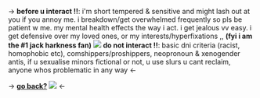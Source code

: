 -> **before u interact !!**: i'm short tempered & sensitive and might lash out at you if you annoy me. i breakdown/get overwhelmed frequently so pls be patient w me. my mental health effects the way i act. i get jealous vv easy. i get defensive over my loved ones, or my interests/hyperfixations ,, **(fyi i am the #1 jack harkness fan)**
![](https://media.discordapp.net/attachments/999986008307269732/1216505598108241951/IMG_1712.png?ex=6600a220&is=65ee2d20&hm=92e783fe6160c956c365c4bfd7688fbe5bbe3730d9fb25fe5e16acb6512df325&)
**do not interact !!**: basic dni criteria (racist, homophobic etc), comshippers/proshippers, neopronoun & xenogender antis, if u sexualise minors fictional or not, u use slurs u cant reclaim, anyone whos problematic in any way <-

-> [**go back?**](https://rentry.co/badwoIfbay) ![](https://media.discordapp.net/attachments/999986008307269732/1216506303288185053/IMG_1696.gif?ex=6600a2c8&is=65ee2dc8&hm=72d198db65e98ce17f32047aac7dc6a092e998ce03e00622ceb2c0da78b98ee3&) <-